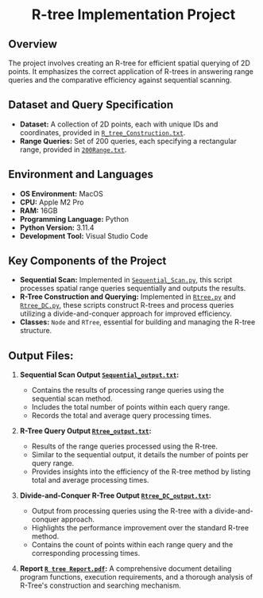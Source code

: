  # __<center>R-tree Implementation Project</center>__


## Overview
The project involves creating an R-tree for efficient spatial querying of 2D points. It emphasizes the correct application of R-trees in answering range queries and the comparative efficiency against sequential scanning.

## Dataset and Query Specification
- **Dataset:** A collection of 2D points, each with unique IDs and coordinates, provided in [`R_tree_Construction.txt`](https://github.com/VivianNg9/Data-Mining/blob/main/R-tree/R_tree_construction.txt).
- **Range Queries:** Set of 200 queries, each specifying a rectangular range, provided in [`200Range.txt`](https://github.com/VivianNg9/Data-Mining/blob/main/R-tree/200Range.txt).

## Environment and Languages
- **OS Environment:** MacOS
- **CPU:** Apple M2 Pro
- **RAM:** 16GB
- **Programming Language:** Python
- **Python Version:** 3.11.4
- **Development Tool:** Visual Studio Code

## Key Components of the Project
- **Sequential Scan:** Implemented in [`Sequential_Scan.py`](https://github.com/VivianNg9/Data-Mining/blob/main/R-tree/Sequential_Scan.py), this script processes spatial range queries sequentially and outputs the results.
- **R-Tree Construction and Querying:** Implemented in [`Rtree.py`](https://github.com/VivianNg9/Data-Mining/blob/main/R-tree/Rtree.py) and [`Rtree_DC.py`](https://github.com/VivianNg9/Data-Mining/blob/main/R-tree/Rtree_DC.py), these scripts construct R-trees and process queries utilizing a divide-and-conquer approach for improved efficiency.
- **Classes:** `Node` and `RTree`, essential for building and managing the R-tree structure.

## Output Files:
1. **Sequential Scan Output [`Sequential_output.txt`](https://github.com/VivianNg9/Data-Mining/blob/main/R-tree/Squential_output.txt):**
   - Contains the results of processing range queries using the sequential scan method.
   - Includes the total number of points within each query range.
   - Records the total and average query processing times.

2. **R-Tree Query Output [`Rtree_output.txt`](https://github.com/VivianNg9/Data-Mining/blob/main/R-tree/Rtree_output.txt):**
   - Results of the range queries processed using the R-tree.
   - Similar to the sequential output, it details the number of points per query range.
   - Provides insights into the efficiency of the R-tree method by listing total and average processing times.

3. **Divide-and-Conquer R-Tree Output [`Rtree_DC_output.txt`](https://github.com/VivianNg9/Data-Mining/blob/main/R-tree/Rtree_DC_output.txt):**
   - Output from processing queries using the R-tree with a divide-and-conquer approach.
   - Highlights the performance improvement over the standard R-tree method.
   - Contains the count of points within each range query and the corresponding processing times.

4. **Report [`R tree Report.pdf`](https://github.com/VivianNg9/Data-Mining/blob/main/R-tree/R-tree.pdf):**
   A comprehensive document detailing program functions, execution requirements, and a thorough analysis of R-Tree's construction and searching mechanism.






